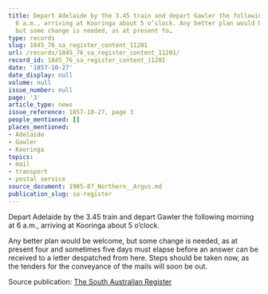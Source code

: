 ```yaml
---
title: Depart Adelaide by the 3.45 train and depart Gawler the following morning at
  6 a.m., arriving at Kooringa about 5 o’clock. Any better plan would be welcome,
  but some change is needed, as at present fo…
type: records
slug: 1845_76_sa_register_content_11201
url: /records/1845_76_sa_register_content_11201/
record_id: 1845_76_sa_register_content_11201
date: '1857-10-27'
date_display: null
volume: null
issue_number: null
page: '3'
article_type: news
issue_reference: 1857-10-27, page 3
people_mentioned: []
places_mentioned:
- Adelaide
- Gawler
- Kooringa
topics:
- mail
- transport
- postal service
source_document: 1985-87_Northern__Argus.md
publication_slug: sa-register
---
```


Depart Adelaide by the 3.45 train and depart Gawler the following morning at 6 a.m., arriving at Kooringa about 5 o’clock.

Any better plan would be welcome, but some change is needed, as at present four and sometimes five days must elapse before an answer can be received to a letter despatched from here.  Steps should be taken now, as the tenders for the conveyance of the mails will soon be out.

Source publication: [The South Australian Register](/publications/sa-register/)
